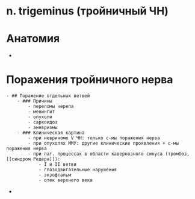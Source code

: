 # n. trigeminus (тройничный ЧН)
# Анатомия
-
# Поражения тройничного нерва
	- ## Поражение отдельных ветвей
		- ### Причины
			- переломы черепа
			- менингит
			- опухоли
			- саркоидоз
			- аневризмы
		- ### Клиническая картина
			- при невриноме V ЧН: только с-мы поражения нерва
			- при опухолях ММУ: другие клинические проявления + с-мы поражения нерва
			- при пат. процессах в области кавернозного синуса (тромбоз, [[синдром Редера]]):
				- I и II ветви
				- глазодвигательные нарушения
				- экзофтальм
				- отек верхнего века
-